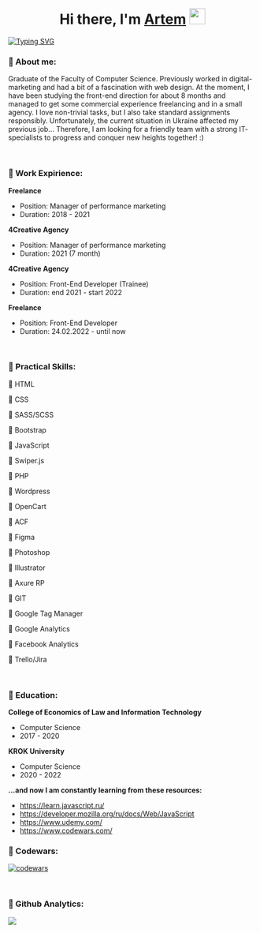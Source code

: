 <h1 align="center">Hi there, I'm <a href="https://daniilshat.ru/" target="_blank">Artem</a> 
<img src="https://github.com/blackcater/blackcater/raw/main/images/Hi.gif" height="32"/></h1>

[![Typing SVG](https://readme-typing-svg.herokuapp.com?color=%2336BCF7&lines=Front-End+Trainee+from+Ukraine)](https://git.io/typing-svg)

<h3>📎 About me:</h3>
<p>Graduate of the Faculty of Computer Science. Previously worked in digital-marketing and had a bit of a fascination with web design. At the moment, I have been studying the front-end direction for about 8 months and managed to get some commercial experience freelancing and in a
small agency. I love non-trivial tasks, but I also take standard
assignments responsibly.
 Unfortunately, the current situation in Ukraine affected my previous
job... Therefore, I am looking for a friendly team with a strong
IT- specialists to progress and conquer new heights together! :)
</p>
<br>

<h3>📎 Work Expirience:</h3>
<p><b>Freelance</b></p>
<ul>
<li>Position: Manager of performance marketing</li>
<li>Duration: 2018 - 2021</li>
</ul>

<p><b>4Creative Agency</b></p>
<ul>
<li>Position: Manager of performance marketing</li>
<li>Duration: 2021 (7 month)</li>
</ul>

<p><b>4Creative Agency</b></p>
<ul>
<li>Position: Front-End Developer (Trainee)</li>
<li>Duration: end 2021 - start 2022</li>
</ul>

<p><b>Freelance</b></p>
<ul>
<li>Position: Front-End Developer</li>
<li>Duration: 24.02.2022 - until now</li>
</ul>
<br>

<h3>📎 Practical Skills:</h3>
<p>🔹 HTML</p>
<p>🔹 CSS</p>
<p>🔹 SASS/SCSS</p>
<p>🔹 Bootstrap</p>
<p>🔹 JavaScript</p>
<p>🔹 Swiper.js</p>
<p>🔹 PHP</p>
<p>🔹 Wordpress</p>
<p>🔹 OpenCart</p>
<p>🔹 ACF</p>
<p>🔹 Figma</p>
<p>🔹 Photoshop</p>
<p>🔹 Illustrator</p>
<p>🔹 Axure RP</p>
<p>🔹 GIT</p>
<p>🔹 Google Tag Manager</p>
<p>🔹 Google Analytics</p>
<p>🔹 Facebook Analytics</p>
<p>🔹 Trello/Jira</p>

<br>
<h3>📎 Education:</h3>
<p><b>College of Economics of Law and Information Technology</b></p>
<ul>
<li>Computer Science</li>
<li>2017 - 2020</li>
</ul>

<p><b>KROK University</b></p>
<ul>
<li>Computer Science</li>
<li>2020 - 2022</li>
</ul>

<p><b>...and now I am constantly learning from these resources:</b></p>
<ul>
<li><a href="https://learn.javascript.ru/" target="_blanc">https://learn.javascript.ru/</a></li>
<li><a href="https://developer.mozilla.org/ru/docs/Web/JavaScript" target="_blanc">https://developer.mozilla.org/ru/docs/Web/JavaScript</a></li>
<li><a href="https://www.udemy.com/" target="_blanc">https://www.udemy.com/</a></li>
<li><a href="https://www.codewars.com/" target="_blanc">https://www.codewars.com/</a></li>
</ul>


<h3>📎 Codewars:</h3>

[![codewars](https://www.codewars.com/users/4rtemy/badges/large)](https://www.codewars.com/users/4rtemy)

<br>
<h3>📎 Github Analytics:</h3>

![](https://github-profile-summary-cards.vercel.app/api/cards/profile-details?username=4rtemy&theme=github_dark)


<!---
4rtemy/4rtemy is a ✨ special ✨ repository because its `README.md` (this file) appears on your GitHub profile.
You can click the Preview link to take a look at your changes.
--->
